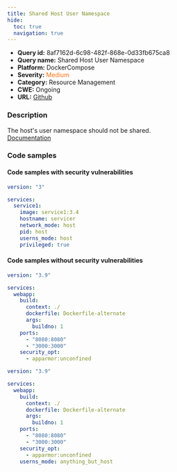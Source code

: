 ```yaml
---
title: Shared Host User Namespace
hide:
  toc: true
  navigation: true
---
```


<style>
  .highlight .hll {
    background-color: #ff171742;
  }
  .md-content {
    max-width: 1100px;
    margin: 0 auto;
  }
</style>

-   **Query id:** 8af7162d-6c98-482f-868e-0d33fb675ca8
-   **Query name:** Shared Host User Namespace
-   **Platform:** DockerCompose
-   **Severity:** <span style="color:#ff7213">Medium</span>
-   **Category:** Resource Management
-   **CWE:** Ongoing
-   **URL:** [Github](https://github.com/Checkmarx/kics/tree/master/assets/queries/dockerCompose/shared_host_user_namespace)

### Description
The host's user namespace should not be shared.<br>
[Documentation](https://docs.docker.com/compose/compose-file/compose-file-v3/#userns_mode)

### Code samples
#### Code samples with security vulnerabilities
```yaml title="Positive test num. 1 - yaml file" hl_lines="9"
version: "3"

services:
  service1:
    image: service1:3.4
    hostname: servicer
    network_mode: host
    pid: host
    userns_mode: host
    privileged: true

```


#### Code samples without security vulnerabilities
```yaml title="Negative test num. 1 - yaml file"
version: "3.9"

services:
  webapp:
    build:
      context: ./
      dockerfile: Dockerfile-alternate
      args:
        buildno: 1
    ports:
      - "8080:8080"
      - "3000:3000"
    security_opt:
      - apparmor:unconfined

```
```yaml title="Negative test num. 2 - yaml file"
version: "3.9"

services:
  webapp:
    build:
      context: ./
      dockerfile: Dockerfile-alternate
      args:
        buildno: 1
    ports:
      - "8080:8080"
      - "3000:3000"
    security_opt:
      - apparmor:unconfined
    userns_mode: anything_but_host

```
